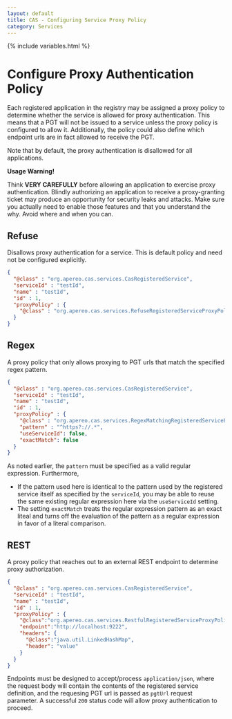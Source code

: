 ```yaml
---
layout: default
title: CAS - Configuring Service Proxy Policy
category: Services
---
```


{% include variables.html %}

# Configure Proxy Authentication Policy

Each registered application in the registry may be assigned a proxy policy to determine whether the service is allowed for proxy authentication. This means that
a PGT will not be issued to a service unless the proxy policy is configured to allow it. Additionally, the policy could also define which endpoint urls are in
fact allowed to receive the PGT.

Note that by default, the proxy authentication is disallowed for all applications.

<div class="alert alert-warning"><strong>Usage Warning!</strong><p>Think <strong>VERY CAREFULLY</strong> before allowing an application to exercise proxy authentication. Blindly authorizing an application to receive a proxy-granting ticket may produce an opportunity for security leaks and attacks. Make sure you actually need to enable those features and that you understand the why. Avoid where and when you can.</p></div>

## Refuse

Disallows proxy authentication for a service. This is default policy and need not be configured explicitly.

```json
{
  "@class" : "org.apereo.cas.services.CasRegisteredService",
  "serviceId" : "testId",
  "name" : "testId",
  "id" : 1,
  "proxyPolicy" : {
    "@class" : "org.apereo.cas.services.RefuseRegisteredServiceProxyPolicy"
  }
}
```

## Regex

A proxy policy that only allows proxying to PGT urls that match the specified regex pattern.

```json
{
  "@class" : "org.apereo.cas.services.CasRegisteredService",
  "serviceId" : "testId",
  "name" : "testId",
  "id" : 1,
  "proxyPolicy" : {
    "@class" : "org.apereo.cas.services.RegexMatchingRegisteredServiceProxyPolicy",
    "pattern" : "^https?://.*",
    "useServiceId": false,
    "exactMatch": false
  }
}
```

As noted earlier, the `pattern` must be specified as a valid regular expression. Furthermore, 

- If the pattern used here is identical to the pattern used by the registered service itself as specified by the `serviceId`, you may be able to reuse the same 
existing regular expression here via the `useServiceId` setting. 
- The setting `exactMatch` treats the regular expression pattern as an exact liteal and turns off the evaluation of the pattern as a regular expression in 
  favor of a literal comparison.


## REST

A proxy policy that reaches out to an external REST endpoint to determine proxy authorization.

```json
{
  "@class" : "org.apereo.cas.services.CasRegisteredService",
  "serviceId" : "testId",
  "name" : "testId",
  "id" : 1,
  "proxyPolicy" : {
    "@class":"org.apereo.cas.services.RestfulRegisteredServiceProxyPolicy",
    "endpoint":"http://localhost:9222",
    "headers": {
      "@class":"java.util.LinkedHashMap",
      "header": "value"
    }
  }
}
```

Endpoints must be designed to accept/process `application/json`, where the request body will contain
the contents of the registered service definition, and the requesing PGT url is passed as `pgtUrl` request parameter.
A successful `200` status code will allow proxy authentication to proceed. 
